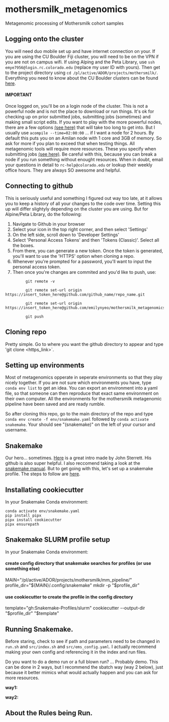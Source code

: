 # mothersmilk_metagenomics
Metagenomic processing of Mothersmilk cohort samples

## Logging onto the cluster
You will need duo mobile set up and have internet connection on your. If you are using the CU Boulder Fiji cluster, you will need to be on the VPN if you are not on campus wifi. If using Alping and the Peta Library, use `ssh emye7956@login.rc.colorado.edu` (replace my user ID with yours). Then get to the project directory using `cd /pl/active/ADOR/projects/mothersmilk/`. Everything you need to know about the CU Boulder clusters can be found [here](https://curc.readthedocs.io).

#### IMPORTANT
Once logged on, you'll be on a login node of the cluster. This is not a powerful node and is not the place to download or run things. It's ok for checking up on prior submitted jobs, submitting jobs (sometimes) and making small script edits. If you want to play with the more powerful nodes, there are a few options [(see here)](https://curc.readthedocs.io/en/latest/running-jobs/job-resources.html) that will take too long to get into. But I usually use `acompile --time=02:00:00` ... if I want a node for 2 hours. By default this puts you on an Amilan node with 1 core and 3GB of memory. So ask for more if you plan to exceed that when testing things. All metagenomic tools will require more resources. These you specify when submitting jobs [(see here)](https://curc.readthedocs.io/en/latest/running-jobs/batch-jobs.html). Be careful with this, because you can break a node if you run something without enought resources. When in doubt, email your questions in detail to `rc-help@colorado.edu` or lookup their weekly office hours. They are always SO awesome and helpful. 

## Connecting to github
This is seriously useful and something I figured out way too late, at it allows you to keep a history of all your changes to the code over time. Setting this up will differ slightyly depending on the cluster you are using. But for Alpine/Peta Library, do the following:

  1. Navigate to Github in your browser
  2. Select your icon in the top right corner, and then select 'Settings'
  3. On the left side, scroll down to 'Developer Settings'
  4. Select 'Personal Access Tokens' and then 'Tokens (Classic)'. Select all the boxes.
  5. From there, you can generate a new token. Once the token is generated, you'll want to use the 'HTTPS' option when cloning a repo.
  6. Whenever you're prompted for a password, you'll want to input the personal access token.
  7. Then once you're changes are commited and you'd like to push, use:

```
         git remote -v
     
         git remote set-url origin https://insert_token_here@github.com/github_name/repo_name.git
     
         git remote set-url origin https://insert_token_here@github.com/emilynyeo/mothersmilk_metagenomics.git
     
         git push 
```
## Cloning repo
Pretty simple. Go to where you want the github directory to appear and type 'git clone <https_link>`.

## Setting up environments 
Most of metagenomics opperate in seperate environments so that they play nicely together.  If you are not sure which environments you have, type `conda env list` to get an idea. You can export an environment into a yaml file, so that someone can then reproduce that exact same environment on their own computer. All the environments for the mothersmilk metagenomic pipeline have been saved and are ready rumble. 

So after cloning this repo, go to the main directory of the repo and type `conda env create -f env/snakemake.yaml` followed by `conda activate snakemake`. Your should see "(snakemake)" on the left of your cursor and username.

## Snakemake
Our hero... sometimes. [Here](https://sterrettjd.github.io/Effective-Snakemake-HPC/) is a great intro made by John Sterrett. His github is also super helpful. I also reccomend taking a look at the [snakemake manual](https://snakemake.readthedocs.io/en/stable/). 
But to get going with this, let's set up a snakemake profile. The steps to follow are [here](https://sterrettjd.github.io/Effective-Snakemake-HPC/quarto/Snakemake-Essentials.html).

## Installating cookiecutter
In your Snakemake Conda environment:

```
conda activate env/snakemake.yaml
pip install pipx
pipx install cookiecutter
pipx ensurepath
```

## Snakemake SLURM profile setup

In your Snakemake Conda environment:

#### create config directory that snakemake searches for profiles (or use something else)
MAIN="/pl/active/ADOR/projects/mothersmilk/mm_pipeline/" 
profile_dir="${MAIN}/.config/snakemake"
mkdir -p "$profile_dir"

#### use cookiecutter to create the profile in the config directory
template="gh:Snakemake-Profiles/slurm"
cookiecutter --output-dir "$profile_dir" "$template"

## Running Snakemake.
Before staring, check to see if path and parameters need to be changed in `run.sh` and `src/index.sh` and `src/ems_config.yaml`. I actually recommend making your own config and referencing it in the index and run files. 

Do you want to do a demo run or a full blown run? ... Probably demo. This can be done in 2 ways, but I recommend the sbatch way (way 2 below), just because it better mimics what would actually happen and you can ask for more resources. 

  **way1:** 

  **way2:**

## About the Rules being Run.



